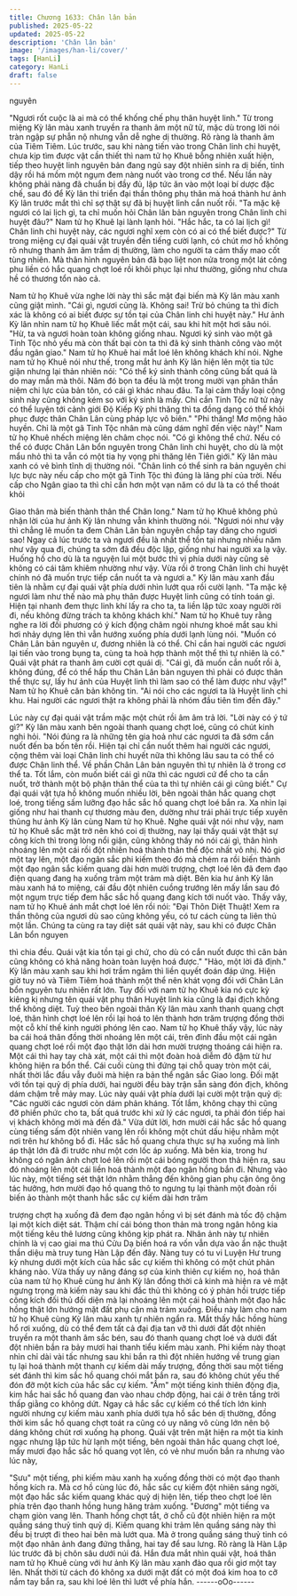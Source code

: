 ```yaml
---
title: Chương 1633: Chân lân bản
published: 2025-05-22
updated: 2025-05-22
description: 'Chân lân bản'
image: '/images/han-li/cover/'
tags: [HanLi]
category: HanLi
draft: false
---
```


nguyên

"Ngươi rốt cuộc là ai mà có thể khống chế phụ thân huyệt linh."
Từ trong miệng Kỳ lân màu xanh truyền ra thanh âm một nữ tử,
mặc dù trong lời nói tràn ngập sự phẫn nộ nhưng vẫn dễ nghe dị
thường. Rõ ràng là thanh âm của Tiêm Tiêm.
Lúc trước, sau khi nàng tiến vào trong Chân linh chi huyệt, chưa
kịp tìm được vật cần thiết thì nam tử họ Khuê bỗng nhiên xuất
hiện, tiếp theo huyệt linh nguyên bản đang ngủ say đột nhiên sinh
ra dị biến, tỉnh dậy rồi há mồm một ngụm đem nàng nuốt vào
trong cơ thể. Nếu lần này không phải nàng đã chuẩn bị đầy đủ,
lập tức ăn vào một loại bí dược đặc chế, sau đó để Kỳ lân thi triển
đại thần thông phụ thân mà hoá thành hư ảnh Kỳ lân trước mắt
thì chỉ sợ thật sự đã bị huyệt linh cắn nuốt rồi.
"Ta mặc kệ ngươi có lai lịch gì, ta chỉ muốn hỏi Chân lân bản
nguyên trong Chân linh chi huyệt đâu?"
Nam tử họ Khuê lại lành lạnh hỏi.
"Hắc hắc, ta có lai lịch gì! Chân linh chi huyệt này, các ngươi nghĩ
xem còn có ai có thể biết được?"
Từ trong miệng cự đại quái vật truyền đến tiếng cười lạnh, có
chút mơ hồ không rõ nhưng thanh âm âm trầm dị thường, làm
cho người ta cảm thấy mao cốt tùng nhiên.
Mà thân hình nguyên bản đã bạo liệt non nửa trong một lát công
phu liền có hắc quang chợt loé rồi khôi phục lại như thường,
giống như chưa hề có thương tổn nào cả.

Nam tử họ Khuê vừa nghe lời này thì sắc mặt đại biến mà Kỳ lân
màu xanh cũng giật mình.
"Cái gì, ngươi cũng là. Không sai! Trừ bỏ chúng ta thì đích xác là
không có ai biết được sự tồn tại của Chân linh chi huyệt này."
Hư ảnh Kỳ lân nhìn nam tử họ Khuê liếc mắt một cái, sau khi hít
một hơi sâu nói.
"Hừ, ta và ngươi hoàn toàn không giống nhau. Ngươi ký sinh vào
một gã Tinh Tộc nhỏ yếu mà còn thất bại còn ta thì đã ký sinh
thành công vào một đầu ngân giao."
Nam tử họ Khuê hai mắt loé lên không khách khí nói.
Nghe nam tử họ Khuê nói như thế, trong mắt hư ảnh Kỳ lân hiện
lên một tia tức giận nhưng lại thản nhiên nói:
"Có thể ký sinh thành công cũng bất quá là do may mắn mà thôi.
Năm đó bọn ta đều là một trong mười vạn phân thần niệm chi lực
của bản tôn, có cái gì khác nhau đâu. Ta lại cảm thấy loại cộng
sinh này cũng không kém so với ký sinh là mấy. Chỉ cần Tinh Tộc
nữ tử này có thể luyện tới cảnh giới Độ Kiếp Kỳ phi thăng thì ta
đồng dạng có thể khôi phục được thân Chân Lân cùng pháp lực
vô biên."
"Phi thăng! Mơ mộng hão huyền. Chỉ là một gã Tinh Tộc nhân mà
cũng dám nghĩ đến việc này!"
Nam tử họ Khuê nhếch miệng lên châm chọc nói.
"Có gì không thể chứ. Nếu có thể có được Chân Lân bổn nguyên
trong Chân linh chi huyệt, cho dù là một mẩu nhỏ thì ta vẫn có
một tia hy vọng phi thăng lên Tiên giới."
Kỳ lân màu xanh có vẻ bình tĩnh dị thường nói.
"Chân linh có thể sinh ra bản nguyên chi lực bực này nếu cấp cho
một gã Tinh Tộc thì đúng là lãng phí của trời. Nếu cấp cho Ngân
giao ta thì chỉ cần hơn một vạn năm có dư là ta có thể thoát khỏi

Giao thân mà biến thành thân thể Chân long."
Nam tử họ Khuê không phủ nhận lời của hư ảnh Kỳ lân nhưng
vẫn khinh thường nói.
"Ngươi nói như vậy thì chẳng lẽ muốn ta đem Chân Lân bản
nguyên chắp tay dâng cho ngươi sao! Ngay cả lúc trước ta và
ngươi đều là nhất thể tồn tại nhưng nhiều năm như vậy qua đi,
chúng ta sớm đã đều độc lập, giống như hai người xa lạ vậy.
Huống hồ cho dù là ta nguyện lui một bước thì vị phía dưới này
cũng sẽ không có cái tâm khiêm nhường như vậy. Vừa rồi ở trong
Chân linh chi huyệt chính nó đã muốn trực tiếp cắn nuốt ta và
ngươi a."
Kỳ lân màu xanh đầu tiên là nhằm cự đại quái vật phía dưới nhìn
lướt qua rồi cười lạnh.
"Ta mặc kệ ngươi làm như thế nào mà phụ thân được Huyệt linh
cũng có tính toán gì. Hiện tại nhanh đem thực linh khí lấy ra cho
ta, ta liền lập tức xoay người rời đi, nếu không đừng trách ta
không khách khí."
Nam tử họ Khuê tuy rằng nghe ra lời đối phương có ý kích động
châm ngòi nhưng khoé mắt sau khi hơi nhảy dựng lên thì vẫn
hướng xuống phía dưới lạnh lùng nói.
"Muốn có Chân Lân bản nguyên ư, đương nhiên là có thể. Chỉ
cần hai người các ngươi lại tiến vào trong bụng ta, cùng ta hoà
hợp thành một thể thì tự nhiên là có."
Quái vật phát ra thanh âm cười cợt quái dị.
"Cái gì, đã muốn cắn nuốt rồi à, không đúng, để có thể hấp thu
Chân Lân bản nguyen thì phải có được thân thể thực sự, lấy hư
ảnh của Huyệt linh thì làm sao có thể làm được như vậy!"
Nam tử họ Khuê căn bản không tin.
"Ai nói cho các ngươi ta là Huyệt linh chi khu. Hai người các ngươi
thật ra không phải là nhóm đầu tiên tìm đến đây."

Lúc này cự đại quái vật trầm mặc một chút rồi âm âm trả lời.
"Lời này có ý tứ gì?"
Kỳ lân màu xanh bên ngoài thanh quang chợt loé, cũng có chút
kinh nghi hỏi.
"Nói đúng ra là những tên gia hoả như các ngươi ta đã sớm cắn
nuốt đến ba bốn tên rồi. Hiện tại chỉ cần nuốt thêm hai người các
ngươi, cộng thêm vài loại Chân linh chi huyết nữa thì không lâu
sau ta có thể có được Chân linh thể. Về phần Chân Lân bản
nguyên thì tự nhiên là ở trong cơ thể ta. Tốt lắm, còn muốn biết
cái gì nữa thì các ngươi cứ để cho ta cắn nuốt, trở thành một bộ
phận thân thể của ta thì tự nhiên cái gì cũng biết."
Cự đại quái vật tựa hồ không muốn nhiều lời, bên ngoài thân hắc
quang chợt loé, trong tiếng sấm lưỡng đạo hắc sắc hồ quang
chợt loé bắn ra.
Xa nhìn lại giống như hai thanh cự thương màu đen, dường như
trái phải trực tiếp xuyên thủng hư ảnh Kỳ lân cùng Nam tử họ
Khuê. Nghe quái vật nói như vậy, nam tử họ Khuê sắc mặt trở
nên khó coi dị thường, nay lại thấy quái vật thật sự công kích thì
trong lòng nổi giận, cũng không thấy nó nói cái gì, thân hình
nhoáng lên một cái rồi đột nhiên hoá thành thân thể độc nhất vô
nhị.
Nó giơ một tay lên, một đạo ngân sắc phi kiếm theo đó mà chém
ra rồi biến thành một đạo ngân sắc kiếm quang dài hơn mười
trượng, chợt loé lên đã đem đạo điện quang đang hạ xuống trảm
một trảm mà diệt. Bên kia hư ảnh Kỳ lân màu xanh há to miệng,
cái đầu đột nhiên cuồng trướng lên mấy lần sau đó một ngụm
trực tiếp đem hắc sắc hồ quang đang kích tới nuốt vào.
Thấy vây, nam tử họ Khuê ánh mắt chợt loé lên rồi nói:
"Đại Thôn Diệt Thuật! Xem ra thần thông của ngươi dù sao cũng
không yếu, có tư cách cùng ta liên thủ một lần. Chúng ta cùng ra
tay diệt sát quái vật này, sau khi có được Chân Lân bổn nguyen

thì chia đều. Quái vật kia tồn tại gì chứ, cho dù có cắn nuốt được
thì căn bản cũng không có khả năng hoàn toàn luyện hoá được."
"Hảo, một lời đã định."
Kỳ lân màu xanh sau khi hơi trầm ngâm thì liền quyết đoán đáp
ứng. Hiện giờ tuy nó và Tiêm Tiêm hoá thành một thể nên khát
vọng đối với Chân Lân bổn nguyên tưu nhiên rất lớn. Tuy đối với
nam tử họ Khuê kia nó cực kỳ kiêng kị nhưng tên quái vật phụ
thân Huyệt linh kia cũng là đại địch không thể không diệt.
Tuỳ theo bên ngoài thân Kỳ lân màu xanh thanh quang chợt loé,
thân hình chợt loé lên rồi lại hoá to lên thành hơn trăm trượng
đồng thời một cỗ khí thế kinh người phóng lên cao. Nam tử họ
Khuê thấy vậy, lúc này ba cái hoá thân đồng thời nhoáng lên một
cái, trên đỉnh đầu một cái ngân quang chợt loé rồi một đạo thật
lớn dài hơn mười trượng thoáng cái hiện ra. Một cái thì hay tay
chà xát, một cái thì một đoàn hoả diễm đỏ đậm từ hư không hiện
ra bổn thể. Cái cuối cùng thì đứng tại chỗ quay tròn một cái, nhất
thời lắc đầu vẫy đuôi mà hiện ra bản thể ngân sắc Giao long.
Đối mặt với tồn tại quỷ dị phía dưới, hai người đều bày trận sẵn
sàng đón địch, không dám chậm trễ mảy may. Lúc này quái vật
phía dưới lại cười một trận quỷ dị:
"Các người các ngươi còn dám phản kháng. Tốt lắm, không chạy
thì cũng đỡ phiền phức cho ta, bất quá trước khi xử lý các ngươi,
ta phải đón tiếp hai vị khách không mời mà đến đã."
Vừa dứt lời, hơn mười cái hắc sắc hồ quang cùng tiếng sấm đột
nhiên vang lên rồi không một chút dấu hiệu nhằm một nơi trên hư
không bổ đi. Hắc sắc hồ quang chưa thực sự hạ xuống mà linh áp
thật lớn đã đi trước như một cơn lốc áp xuống.
Mà bên kia, trong hư không có ngân ảnh chợt loé lên rồi một cái
bóng người thon thả hiện ra, sau đó nhoáng lên một cái liền hoá
thành một đạo ngân hồng bắn đi. Nhưng vào lúc này, một tiếng
sét thật lớn nhằm thẳng đến không gian phụ cận ông ông tác
hưởng, hơn mười đạo hồ quang thô to ngưng tụ lại thành một
đoàn rồi biến ảo thành một thanh hắc sắc cự kiếm dài hơn trăm

trượng chợt hạ xuống đã đem đạo ngân hồng vì bị sét đánh mà
tốc độ chậm lại một kích diệt sát. Thậm chí cái bóng thon thản mà
trong ngân hông kia một tiếng kêu thê lương cũng không kịp phát
ra.
Nhân ảnh này tự nhiên chính là vị cao giai ma thú Cửu Dạ biến
hoá ra vốn vẫn dựa vào ẩn nặc thuật thần diệu mà truy tung Hàn
Lập đến đây. Nàng tuy có tu vi Luyện Hư trung kỳ nhưng dưới
một kích của hắc sắc cự kiếm thì không có một chút phản kháng
nào.
Vừa thấy uy năng đáng sợ của kinh thiên cự kiếm nọ, hoá thân
của nam tử họ Khuê cùng hư ảnh Kỳ lân đồng thời cả kinh mà
hiện ra vẻ mặt ngưng trọng mà kiếm này sau khi đắc thủ thì
không có ý phản hồi trược tiếp công kích đối thủ đối diện mà lại
nhoáng lên một cái hoá thành một đạo hắc hồng thật lớn hướng
mặt đất phụ cận mà trảm xuống.
Điều này làm cho nam tử họ Khuê cùng Kỳ lân màu xanh tự nhiên
ngẩn ra. Mắt thấy hắc hồng hùng hổ rơi xuống, dù có thể đem tất
cả đại địa tan vỡ thì dưới đất đột nhiên truyền ra một thanh âm
sắc bén, sau đó thanh quang chợt loé và dưới đất đột nhiên bắn
ra bảy mươi hai thanh tiểu kiếm màu xanh.
Phi kiếm này thoạt nhìn chỉ dài vài tấc nhưng sau khi bắn ra thì
đột nhiên hướng về trung gian tụ lại hoá thành một thanh cự kiếm
dài mấy trượng, đồng thời sau một tiếng sét đánh thì kim sắc hồ
quang chói mắt bắn ra, sau đó không chút yếu thế đón đỡ một
kích của hắc sắc cự kiếm.
"Ầm" một tiếng kinh thiên động địa, kim hắc hai sắc hồ quang đan
vào nhau chớp động, hai cái ở trên tầng trời thấp giằng co không
dứt. Ngay cả hắc sắc cự kiếm có thể tích lớn kinh người nhưng
cự kiếm màu xanh phía dưới tựa hồ sắc bén dị thường, đồng thời
kim sắc hồ quang chợt toát ra cũng có uy năng vô cùng lớn nên
bộ dáng không chút rơi xuống hạ phong.
Quái vật trên mặt hiện ra một tia kinh ngạc nhưng lập tức hừ lạnh
một tiếng, bên ngoài thân hắc quang chợt loé, mấy mươi đạo hắc
sắc hồ quang vọt lên, có vẻ như muốn bắn ra nhưng vào lúc này,

"Sưu" một tiếng, phi kiếm màu xanh hạ xuống đồng thời có một
đạo thanh hồng kích ra.
Mà cơ hồ cùng lúc đó, hắc sắc cự kiếm đột nhiên sáng ngời, một
đạo hắc sắc kiếm quang khác quỷ dị hiện lên, tiếp theo chợt loé
lên phía trên đạo thanh hồng hung hăng trảm xuống.
"Đương" một tiếng va chạm giòn vang lên. Thanh hồng chợt tắt, ở
chỗ cũ đột nhiên hiện ra một quầng sáng thuỷ tinh quỷ dị. Kiếm
quang khi trảm lên quầng sáng này thì đều bị trượt đi theo hai bên
mà lướt qua.
Mà ở trong quầng sáng thuỷ tinh có một đạo nhân ảnh đang đứng
thẳng, hai tay để sau lưng. Rõ ràng là Hàn Lập lúc trước đã bị
chôn sâu dưới núi đá. Hắn đưa mắt nhìn quái vật, hoá thân nam
tử họ Khuê cùng với hư ảnh Kỳ lân màu xanh đảo qua rồi giơ một
tay lên. Nhất thời từ cách đó không xa dưới mặt đất có một đoá
kim hoa to cỡ nắm tay bắn ra, sau khi loé lên thì lướt về phía hắn.
------oOo------
